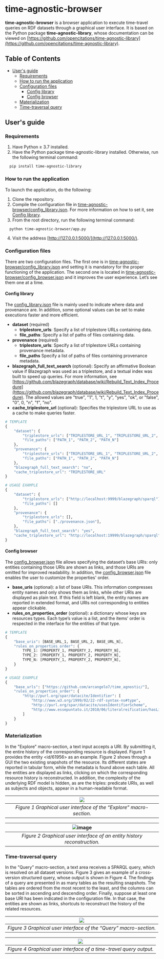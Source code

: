 # time-agnostic-browser

**time-agnostic-browser** is a browser application to execute time-travel queries on RDF datasets through a graphical user interface. It is based on the Python package **time-agnostic-library**, whose documentation can be viewed on [https://github.com/opencitations/time-agnostic-library](https://github.com/opencitations/time-agnostic-library).

## Table of Contents

- [User's guide](#users-guide)
  * [Requirements](#requirements)
  * [How to run the application](#how-to-run-the-application)
  * [Configuration files](#configuration-files)
    * [Config library](#config-library)  
    * [Config browser](#config-browser) 
  * [Materialization](#materialization)
  * [Time-traversal query](#time-traversal-query)

## User's guide

### Requirements

  1. Have Python &ge; 3.7 installed.
  2. Have the Python package time-agnostic-library installed. Otherwise, run the following terminal command:
  ```bash
    pip install time-agnostic-library
  ```

### How to run the application

To launch the application, do the following:
  1. Clone the repository.
  2. Compile the configuration file in [time-agnostic-browser/config_library.json](https://github.com/opencitations/time-agnostic-browser/blob/main/time-agnostic-browser/config_library.json). For more information on how to set it, see [Config library](#config-library). 
  3. From the root directory, run the following terminal command:
  ```bash
    python time-agnostic-browser/app.py
  ```
  4. Visit the address [http://127.0.0.1:5000/](http://127.0.0.1:5000/).

### Configuration files

There are two configuration files. The first one is in [time-agnostic-browser/config_library.json](https://github.com/opencitations/time-agnostic-browser/blob/main/time-agnostic-browser/config_library.json) and setting it is mandatory for the proper functioning of the application. The second one is located in [time-agnostic-browser/config_browser.json](https://github.com/opencitations/time-agnostic-browser/blob/main/time-agnostic-browser/config_browser.json) and it improves the user experience. Let’s see them one at a time. 

#### Config library

The [config_library.json](https://github.com/opencitations/time-agnostic-browser/blob/main/time-agnostic-browser/config_library.json) file is mainly used to indicate where data and provenance are. In addition, some optional values can be set to make executions faster and more efficient.

- **dataset** (required)
  - **triplestore_urls**: Specify a list of triplestore URLs containing data.  
  - **file_paths**: Specify a list of paths of files containing data.   
- **provenance** (required)
  - **triplestore_urls**: Specify a list of triplestore URLs containing provenance metadata.    
  - **file_paths** Specify a list of paths of files containing provenance metadata.      
- **blazegraph_full_text_search** (optional): Specify an affirmative Boolean value if Blazegraph was used as a triplestore, and a textual index was built to speed up queries. For more information, see [https://github.com/blazegraph/database/wiki/Rebuild_Text_Index_Procedure](https://github.com/blazegraph/database/wiki/Rebuild_Text_Index_Procedure). The allowed values are "true", "1", 1, "t", "y", "yes", "ok", or "false", "0", 0, "n", "f", "no".
- **cache_triplestore_url** (optional): Specifies the triplestore URL to use as a cache to make queries faster.

``` python
# TEMPLATE
{
    "dataset": {
        "triplestore_urls": ["TRIPLESTORE_URL_1", "TRIPLESTORE_URL_2", "TRIPLESTORE_URL_N"],
        "file_paths": ["PATH_1", "PATH_2", "PATH_N"]
    },
    "provenance": {
        "triplestore_urls": ["TRIPLESTORE_URL_1", "TRIPLESTORE_URL_2", "TRIPLESTORE_URL_N"],
        "file_paths": ["PATH_1", "PATH_2", "PATH_N"]
    },
    "blazegraph_full_text_search": "no",
    "cache_triplestore_url": "TRIPLESTORE_URL"
}

# USAGE EXAMPLE
{
    "dataset": {
        "triplestore_urls": ["http://localhost:9999/blazegraph/sparql"],
        "file_paths": []
    },
    "provenance": {
        "triplestore_urls": [],
        "file_paths": ["./provenance.json"],
    },
    "blazegraph_full_text_search": "yes",
    "cache_triplestore_url": "http://localhost:19999/blazegraph/sparql"
}
```

#### Config browser

The [config_browser.json](https://github.com/opencitations/time-agnostic-browser/blob/main/time-agnostic-browser/config_browser.json) file allows specifying the dataset’s base URIs: only entities containing those URIs are shown as links, and those URIs are omitted for improved readability. In addition, the [config_browser.json](https://github.com/opencitations/time-agnostic-browser/blob/main/time-agnostic-browser/config_browser.json) file enables the user to customize the properties' order. 

- **base_uris** (optional): a list of base URIs. This information compresses entity names and only shows them as links, while other URIs are displayed as plain text. If this field is left blank, the entity names are reported in extended format, and URIs not corresponding to entities appear clickable. 
- **rules_on_properties_order** (optional): a dictionary whose keys are resources types. Each type’s value is a list, and the items’ order is respected in the interface for the entities of that type.

```python
# TEMPLATE
{
    "base_uris": [BASE_URL_1, BASE_URL_2, BASE_URL_N],
    "rules_on_properties_order": {
        TYPE_1: [PROPERTY_1, PROPERTY_2, PROPERTY_N],
        TYPE_2: [PROPERTY_1, PROPERTY_2, PROPERTY_N],
        TYPE_N: [PROPERTY_1, PROPERTY_2, PROPERTY_N],
    }
}

# USAGE EXAMPLE
{
    "base_urls": ["https://github.com/arcangelo7/time_agnostic/"],
    "rules_on_properties_order": {
        "http://purl.org/spar/datacite/Identifier": [
            "http://www.w3.org/1999/02/22-rdf-syntax-ns#type",
            "http://purl.org/spar/datacite/usesIdentifierScheme",
            "http://www.essepuntato.it/2010/06/literalreification/hasLiteralValue"
        ]
    }
}
```
### Materialization
In the "Explore" macro-section, a text input accepts a URI. By submitting it, the entire history of the corresponding resource is displayed. Figure 1 provides the entity <id/61956> as an example. Figure 2 shows through a GUI the two existing snapshots of the resource. Its different states are reported in tabular form, while the metadata is found above each table. All the entities are displayed as links, clicking on which the corresponding resource history is reconstructed. In addition, the complexity of the underlying RDF model is hidden, as are the triples: predicate URIs, as well as subjects and objects, appear in a human-readable format.

| ![](https://raw.githubusercontent.com/opencitations/time-agnostic-browser/main/docs/img/explore.png) | 
|:--:| 
| *Figure 1 Graphical user interface of the “Explore” macro-section.* |

| ![image](https://raw.githubusercontent.com/opencitations/time-agnostic-browser/main/docs/img/explore_output.png) | 
|:--:| 
| *Figure 2 Graphical user interface of an entity history reconstruction.* |

### Time-traversal query
In the "Query" macro-section, a text area receives a SPARQL query, which is resolved on all dataset versions. Figure 3 gives an example of a cross-version structured query, whose output is shown in Figure 4. The findings of a query are presented in as many tables as the resulting snapshots. The tables are ordered from the most recent to the least, and the columns can be sorted in ascending and descending order. Finally, suppose at least one base URI has been indicated in the configuration file. In that case, the entities are shown as links, shortcuts to reconstruct the history of the related resources. 

| ![](https://raw.githubusercontent.com/opencitations/time-agnostic-browser/main/docs/img/query.png) | 
|:--:| 
| *Figure 3 Graphical user interface of the “Query” macro-section.* |

| ![](https://raw.githubusercontent.com/opencitations/time-agnostic-browser/main/docs/img/query_output.png) | 
|:--:| 
| *Figure 4 Graphical user interface of a time-travel query output.* |





